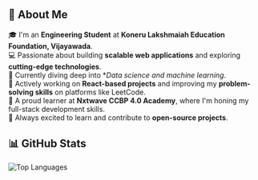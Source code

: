 

## 🚀 **About Me**  
🎓 I'm an **Engineering Student** at **Koneru Lakshmaiah Education Foundation, Vijayawada**.  
💻 Passionate about building **scalable web applications** and exploring **cutting-edge technologies**.  
🤖 Currently diving deep into **Data science and machine learning*.  
🎯 Actively working on **React-based projects** and improving my **problem-solving skills** on platforms like LeetCode.  
📖 A proud learner at **Nxtwave CCBP 4.0 Academy**, where I'm honing my full-stack development skills.  
🌱 Always excited to learn and contribute to **open-source projects**.  

## 📊 **GitHub Stats**  
![Top Languages](https://github-readme-stats.vercel.app/api/top-langs/?username=EtyalaRahul&layout=compact&theme=tokyonight)  

